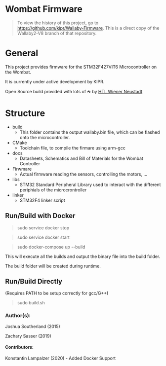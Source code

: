 Wombat Firmware
=======
> To view the history of this project, go to https://github.com/kipr/Wallaby-Firmware. This is a direct copy of the Wallaby2-V8 branch of that repository.

# General

This project provides firmware for the STM32F427VIT6 Microcontroller on the Wombat.

It is currently under active development by KIPR.

Open Source build provided with lots of :coffee: by [HTL Wiener Neustadt](https://robo4you.at/)

# Structure

* build
    * This folder contains the output wallaby.bin file, which can be flashed onto the microcontroller.
* CMake
    * Toolchain file, to compile the firmare using arm-gcc
* docs
    * Datasheets, Schematics and Bill of Materials for the Wombat Controller
* Firwmare
    * Actual firmware reading the sensors, controlling the motors, ...
* libs
    * STM32 Standard Peripheral Library used to interact with the different periphials of the microcrontroller
* linker
    * STM32F4 linker script

## Run/Build with Docker

> sudo service docker stop

> sudo service docker start

> sudo docker-compose up --build

This will execute all the builds and output the binary file into the build folder.

The build folder will be created during runtime.


## Run/Build Directly

(Requires PATH to be setup correctly for gcc/G++)

> sudo build.sh


### Author(s): 
 
Joshua Southerland (2015)

Zachary Sasser (2019)


#### Contributors:
 
Konstantin Lampalzer (2020) - Added Docker Support
